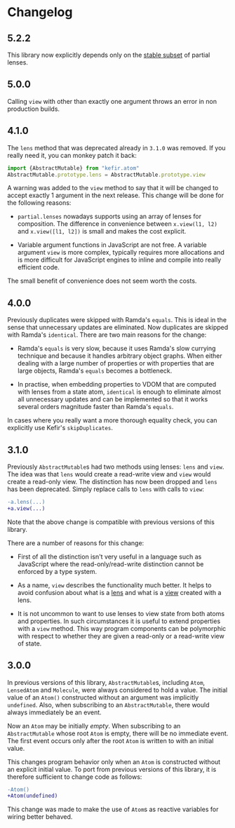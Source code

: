 # Changelog

## 5.2.2

This library now explicitly depends only on
the [stable subset](https://github.com/calmm-js/partial.lenses/#stable-subset)
of partial lenses.

## 5.0.0

Calling `view` with other than exactly one argument throws an error in non
production builds.

## 4.1.0

The `lens` method that was deprecated already in `3.1.0` was removed.  If you
really need it, you can monkey patch it back:

```js
import {AbstractMutable} from "kefir.atom"
AbstractMutable.prototype.lens = AbstractMutable.prototype.view
```

A warning was added to the `view` method to say that it will be changed to
accept exactly 1 argument in the next release.  This change will be done for the
following reasons:

* `partial.lenses` nowadays supports using an array of lenses for composition.
  The difference in convenience between `x.view(l1, l2)` and `x.view([l1, l2])`
  is small and makes the cost explicit.

* Variable argument functions in JavaScript are not free.  A variable argument
  `view` is more complex, typically requires more allocations and is more
  difficult for JavaScript engines to inline and compile into really efficient
  code.

The small benefit of convenience does not seem worth the costs.

## 4.0.0

Previously duplicates were skipped with Ramda's `equals`.  This is ideal in the
sense that unnecessary updates are eliminated.  Now duplicates are skipped with
Ramda's `identical`.  There are two main reasons for the change:

* Ramda's `equals` is very slow, because it uses Ramda's slow currying technique
  and because it handles arbitrary object graphs.  When either dealing with a
  large number of properties or with properties that are large objects, Ramda's
  `equals` becomes a bottleneck.

* In practise, when embedding properties to VDOM that are computed with lenses
  from a state atom, `identical` is enough to eliminate almost all unnecessary
  updates and can be implemented so that it works several orders magnitude
  faster than Ramda's `equals`.

In cases where you really want a more thorough equality check, you can
explicitly use Kefir's `skipDuplicates`.

## 3.1.0

Previously `AbstractMutable`s had two methods using lenses: `lens` and `view`.
The idea was that `lens` would create a read-write view and `view` would create
a read-only view.  The distinction has now been dropped and `lens` has been
deprecated.  Simply replace calls to `lens` with calls to `view`:

```diff
-a.lens(...)
+a.view(...)
```

Note that the above change is compatible with previous versions of this library.

There are a number of reasons for this change:

* First of all the distinction isn't very useful in a language such as
  JavaScript where the read-only/read-write distinction cannot be enforced by a
  type system.

* As a name, `view` describes the functionality much better.  It helps to avoid
  confusion about what is a [lens](https://github.com/calmm-js/partial.lenses)
  and what is a [view](https://github.com/calmm-js/kefir.atom#class-LensedAtom)
  created with a lens.

* It is not uncommon to want to use lenses to view state from both atoms and
  properties.  In such circumstances it is useful to extend properties with a
  `view` method.  This way program components can be polymorphic with respect to
  whether they are given a read-only or a read-write view of state.

## 3.0.0

In previous versions of this library, `AbstractMutable`s, including `Atom`,
`LensedAtom` and `Molecule`, were always considered to hold a value.  The
initial value of an `Atom()` constructed without an argument was implicitly
`undefined`.  Also, when subscribing to an `AbstractMutable`, there would always
immediately be an event.

Now an `Atom` may be initially *empty*.  When subscribing to an
`AbstractMutable` whose root `Atom` is empty, there will be no immediate event.
The first event occurs only after the root `Atom` is written to with an initial
value.

This changes program behavior only when an `Atom` is constructed without an
explicit initial value.  To port from previous versions of this library, it is
therefore sufficient to change code as follows:

```diff
-Atom()
+Atom(undefined)
```

This change was made to make the use of `Atom`s as reactive variables for wiring
better behaved.
